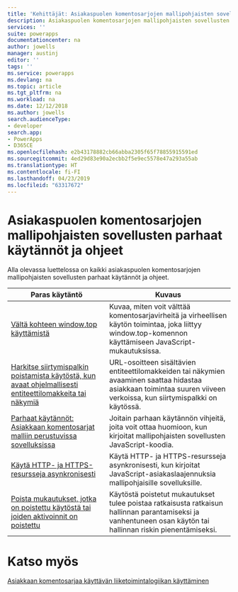 ```yaml
---
title: 'Kehittäjät: Asiakaspuolen komentosarjojen mallipohjaisten sovellusten parhaat käytännöt ja ohjeet | Microsoft Docs'
description: Asiakaspuolen komentosarjojen mallipohjaisten sovellusten parhaat käytännöt ja ohjeet kehittäjille PowerAppsissa.
services: ''
suite: powerapps
documentationcenter: na
author: jowells
manager: austinj
editor: ''
tags: ''
ms.service: powerapps
ms.devlang: na
ms.topic: article
ms.tgt_pltfrm: na
ms.workload: na
ms.date: 12/12/2018
ms.author: jowells
search.audienceType:
- developer
search.app:
- PowerApps
- D365CE
ms.openlocfilehash: e2b43178882cb66abba2305f65f78855915591ed
ms.sourcegitcommit: 4ed29d83e90a2ecbb2f5e9ec5578e47a293a55ab
ms.translationtype: HT
ms.contentlocale: fi-FI
ms.lasthandoff: 04/23/2019
ms.locfileid: "63317672"
---
```

# <a name="best-practices-and-guidance-of-client-side-scripting-for-model-driven-apps"></a>Asiakaspuolen komentosarjojen mallipohjaisten sovellusten parhaat käytännöt ja ohjeet

Alla olevassa luettelossa on kaikki asiakaspuolen komentosarjojen mallipohjaisten sovellusten parhaat käytännöt ja ohjeet.

|Paras käytäntö  |Kuvaus  |
|---------|---------|
|[Vältä kohteen window.top käyttämistä](avoid-window-top.md)     |Kuvaa, miten voit välttää komentosarjavirheitä ja virheellisen käytön toimintaa, joka liittyy window.top-komennon käyttämiseen JavaScript-mukautuksissa.         |
|[Harkitse siirtymispalkin poistamista käytöstä, kun avaat ohjelmallisesti entiteettilomakkeita tai näkymiä](consider-disabling-navbar-programmatically-opening-entity-forms-views.md)|URL-osoitteen sisältävien entiteettilomakkeiden tai näkymien avaaminen saattaa hidastaa asiakkaan toimintaa suuren viiveen verkoissa, kun siirtymispalkki on käytössä.|
|[Parhaat käytännöt: Asiakkaan komentosarjat malliin perustuvissa sovelluksissa](../../clientapi/client-scripting-best-practices.md)     |Joitain parhaan käytännön vihjeitä, joita voit ottaa huomioon, kun kirjoitat mallipohjaisten sovellusten JavaScript-koodia.         |
|[Käytä HTTP- ja HTTPS-resursseja asynkronisesti](interact-http-https-resources-asynchronously.md)     |Käytä HTTP- ja HTTPS-resursseja asynkronisesti, kun kirjoitat JavaScript-asiakaslaajennuksia mallipohjaisille sovelluksille.         |
|[Poista mukautukset, jotka on poistettu käytöstä tai joiden aktivoinnit on poistettu](remove-deactivated-disabled-configurations.md)     |Käytöstä poistetut mukautukset tulee poistaa ratkaisusta ratkaisun hallinnan parantamiseksi ja vanhentuneen osan käytön tai hallinnan riskin pienentämiseksi.         |

# <a name="see-also"></a>Katso myös
[Asiakkaan komentosarjaa käyttävän liiketoimintalogiikan käyttäminen](../../client-scripting.md) <br />
 